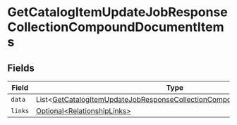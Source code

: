 # GetCatalogItemUpdateJobResponseCollectionCompoundDocumentItems


## Fields

| Field                                                                                                                                                                    | Type                                                                                                                                                                     | Required                                                                                                                                                                 | Description                                                                                                                                                              |
| ------------------------------------------------------------------------------------------------------------------------------------------------------------------------ | ------------------------------------------------------------------------------------------------------------------------------------------------------------------------ | ------------------------------------------------------------------------------------------------------------------------------------------------------------------------ | ------------------------------------------------------------------------------------------------------------------------------------------------------------------------ |
| `data`                                                                                                                                                                   | List\<[GetCatalogItemUpdateJobResponseCollectionCompoundDocumentDataData](../../models/components/GetCatalogItemUpdateJobResponseCollectionCompoundDocumentDataData.md)> | :heavy_minus_sign:                                                                                                                                                       | N/A                                                                                                                                                                      |
| `links`                                                                                                                                                                  | [Optional\<RelationshipLinks>](../../models/components/RelationshipLinks.md)                                                                                             | :heavy_minus_sign:                                                                                                                                                       | N/A                                                                                                                                                                      |
